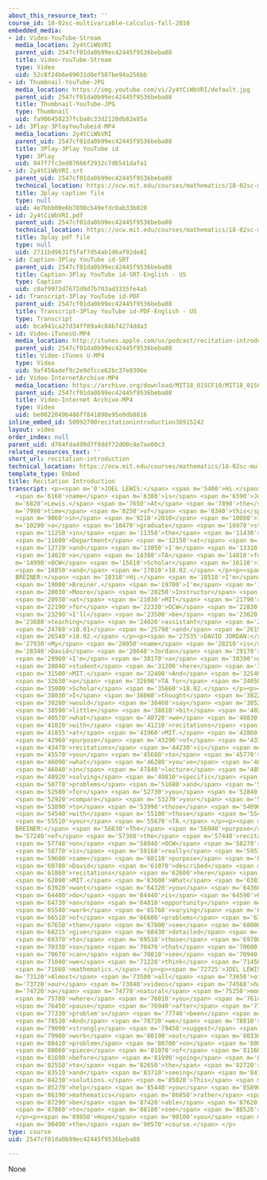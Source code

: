 ```yaml
---
about_this_resource_text: ''
course_id: 18-02sc-multivariable-calculus-fall-2010
embedded_media:
- id: Video-YouTube-Stream
  media_location: 2y4tCiWbVRI
  parent_uid: 2547cf01da0b99ec42445f9536beba08
  title: Video-YouTube-Stream
  type: Video
  uid: 52c8f24b6e89031d0ef587be94a256bb
- id: Thumbnail-YouTube-JPG
  media_location: https://img.youtube.com/vi/2y4tCiWbVRI/default.jpg
  parent_uid: 2547cf01da0b99ec42445f9536beba08
  title: Thumbnail-YouTube-JPG
  type: Thumbnail
  uid: fa906450237fcba8c33d2120db82e85a
- id: 3Play-3PlayYouTubeid-MP4
  media_location: 2y4tCiWbVRI
  parent_uid: 2547cf01da0b99ec42445f9536beba08
  title: 3Play-3Play YouTube id
  type: 3Play
  uid: 947f7fc3ed07666f2932c7d6541dafa1
- id: 2y4tCiWbVRI.srt
  parent_uid: 2547cf01da0b99ec42445f9536beba08
  technical_location: https://ocw.mit.edu/courses/mathematics/18-02sc-multivariable-calculus-fall-2010/syllabus/recitation-introduction/2y4tCiWbVRI.srt
  title: 3play caption file
  type: null
  uid: 4e7bbb00e6b7890cb49efdc0ab33b020
- id: 2y4tCiWbVRI.pdf
  parent_uid: 2547cf01da0b99ec42445f9536beba08
  technical_location: https://ocw.mit.edu/courses/mathematics/18-02sc-multivariable-calculus-fall-2010/syllabus/recitation-introduction/2y4tCiWbVRI.pdf
  title: 3play pdf file
  type: null
  uid: 2711bd9631f5faf7d54ab1d6af92de81
- id: Caption-3Play YouTube id-SRT
  parent_uid: 2547cf01da0b99ec42445f9536beba08
  title: Caption-3Play YouTube id-SRT-English - US
  type: Caption
  uid: c0af9973d7672d9d7b703ad3335fe4a5
- id: Transcript-3Play YouTube id-PDF
  parent_uid: 2547cf01da0b99ec42445f9536beba08
  title: Transcript-3Play YouTube id-PDF-English - US
  type: Transcript
  uid: bca941ca27d34ff09a4c84b74274dda3
- id: Video-iTunesU-MP4
  media_location: http://itunes.apple.com/us/podcast/recitation-introduction/id414308064?i=90318621
  parent_uid: 2547cf01da0b99ec42445f9536beba08
  title: Video-iTunes U-MP4
  type: Video
  uid: 9af456adef9c2e9dfcce62bc37e0306e
- id: Video-InternetArchive-MP4
  media_location: https://archive.org/download/MIT18_01SCF10/MIT18_01SCF10Rec_00_300k.mp4
  parent_uid: 2547cf01da0b99ec42445f9536beba08
  title: Video-Internet Archive-MP4
  type: Video
  uid: be0022049b486ff841890e95e0db8816
inline_embed_id: 50992700recitationintroduction36915242
layout: video
order_index: null
parent_uid: d764fda499d7f9ddf72d00c4e7ae00c3
related_resources_text: ''
short_url: recitation-introduction
technical_location: https://ocw.mit.edu/courses/mathematics/18-02sc-multivariable-calculus-fall-2010/syllabus/recitation-introduction
template_type: Embed
title: Recitation Introduction
transcript: <p><span m='0'>JOEL LEWIS:</span> <span m='5400'>Hi.</span> <span m='5940'>My</span>
  <span m='6160'>name</span> <span m='6380'>is</span> <span m='6590'>Joel</span> <span
  m='6820'>Lewis.</span> <span m='7650'>At</span> <span m='7890'>the</span> <span
  m='7990'>time</span> <span m='8250'>of</span> <span m='8340'>this</span> <span m='8580'>recording</span>
  <span m='9060'>in</span> <span m='9210'>2010</span> <span m='10080'>I'm</span> <span
  m='10290'>a</span> <span m='10470'>graduate</span> <span m='10970'>student</span>
  <span m='11250'>in</span> <span m='11350'>the</span> <span m='11430'>Math</span>
  <span m='11680'>Department</span> <span m='12150'>at</span> <span m='12260'>MIT,</span>
  <span m='12720'>and</span> <span m='13050'>I'm</span> <span m='13310'>also</span>
  <span m='14020'>a</span> <span m='14380'>TA</span> <span m='14810'>for</span> <span
  m='14990'>OCW</span> <span m='15610'>Scholar</span> <span m='16110'>18.01</span>
  <span m='16850'>and</span> <span m='17010'>18.02.</span> </p><p><span m='18040'>CHRISTINE
  BREINER:</span> <span m='18310'>Hi.</span> <span m='18510'>I'm</span> <span m='18620'>Christine</span>
  <span m='19000'>Breiner.</span> <span m='19700'>I'm</span> <span m='19970'>a</span>
  <span m='20030'>Moore</span> <span m='20250'>Instructor</span> <span m='20740'>here</span>
  <span m='20930'>at</span> <span m='21030'>MIT</span> <span m='21790'>and</span>
  <span m='22190'>for</span> <span m='22330'>OCW</span> <span m='22830'>Scholar,</span>
  <span m='23290'>I'll</span> <span m='23500'>be</span> <span m='23620'>a</span> <span
  m='23680'>teaching</span> <span m='24020'>assistant</span> <span m='24610'>for</span>
  <span m='24760'>18.01</span> <span m='25790'>and</span> <span m='26190'>for</span>
  <span m='26540'>18.02.</span> </p><p><span m='27535'>DAVID JORDAN:</span> <span
  m='27930'>My</span> <span m='28050'>name</span> <span m='28210'>is</span> <span
  m='28340'>David</span> <span m='28640'>Jordan</span> <span m='29170'>and</span>
  <span m='29960'>I'm</span> <span m='30170'>a</span> <span m='30390'>graduate</span>
  <span m='30840'>student</span> <span m='31200'>here</span> <span m='31370'>at</span>
  <span m='31500'>MIT.</span> <span m='32400'>And</span> <span m='32540'>I'm</span>
  <span m='32630'>a</span> <span m='32690'>TA for</span> <span m='34050'>OpenCourseWare</span>
  <span m='35000'>Scholar</span> <span m='35660'>18.02.</span> </p><p><span m='37910'>So</span>
  <span m='38030'>I</span> <span m='38060'>thought</span> <span m='38220'>I</span>
  <span m='38280'>would</span> <span m='38460'>say</span> <span m='38525'>a</span>
  <span m='38590'>little</span> <span m='38810'>bit</span> <span m='40280'>about</span>
  <span m='40570'>what</span> <span m='40720'>we</span> <span m='40830'>do</span>
  <span m='41020'>with</span> <span m='41210'>recitations</span> <span m='41750'>here</span>
  <span m='41855'>at</span> <span m='41960'>MIT.</span> <span m='42860'>So, the</span>
  <span m='42960'>purpose</span> <span m='43290'>of</span> <span m='43390'>the</span>
  <span m='43470'>recitations</span> <span m='44230'>is</span> <span m='45400'>for</span>
  <span m='45570'>you</span> <span m='45680'>to</span> <span m='45770'>apply</span>
  <span m='46090'>what</span> <span m='46280'>you've</span> <span m='46400'>learned</span>
  <span m='46840'>in</span> <span m='47840'>lecture</span> <span m='48510'>towards</span>
  <span m='48920'>solving</span> <span m='49810'>specific</span> <span m='50310'>concrete</span>
  <span m='50770'>problems</span> <span m='51680'>and</span> <span m='51900'>then</span>
  <span m='52580'>for</span> <span m='52730'>you</span> <span m='52840'>to</span>
  <span m='52920'>compare</span> <span m='53270'>your</span> <span m='53400'>solutions</span>
  <span m='53890'>to</span> <span m='53990'>those</span> <span m='54090'>problems</span>
  <span m='54540'>with</span> <span m='55100'>those</span> <span m='55420'>of</span>
  <span m='55510'>your</span> <span m='55670'>TA.</span> </p><p><span m='56470'>CHRISTINE
  BREINER:</span> <span m='56830'>The</span> <span m='56940'>purpose</span> <span
  m='57240'>of</span> <span m='57360'>the</span> <span m='57440'>recitations</span>
  <span m='57740'>on</span> <span m='58040'>OCW</span> <span m='58270'>Scholar</span>
  <span m='58770'>is</span> <span m='59160'>really</span> <span m='59510'>the</span>
  <span m='59600'>same</span> <span m='60110'>purpose</span> <span m='60660'>that</span>
  <span m='60780'>David</span> <span m='61070'>described</span> <span m='61465'>for</span>
  <span m='61860'>recitations</span> <span m='62600'>here</span> <span m='62720'>at</span>
  <span m='62890'>MIT.</span> <span m='63600'>What</span> <span m='63830'>we</span>
  <span m='63920'>want</span> <span m='64320'>you</span> <span m='64360'>to</span>
  <span m='64400'>do</span> <span m='64440'>is</span> <span m='64590'>have</span>
  <span m='64730'>an</span> <span m='64810'>opportunity</span> <span m='65400'>to</span>
  <span m='65540'>work</span> <span m='65760'>varying</span> <span m='66140'>levels</span>
  <span m='66510'>of</span> <span m='66600'>problems</span> <span m='67410'>and</span>
  <span m='67650'>then</span> <span m='67800'>see</span> <span m='68000'>us</span>
  <span m='68215'>give</span> <span m='68430'>detailed</span> <span m='68860'>solutions</span>
  <span m='69370'>to</span> <span m='69510'>those</span> <span m='69700'>problems</span>
  <span m='70330'>so</span> <span m='70470'>that</span> <span m='70600'>you</span>
  <span m='70670'>can</span> <span m='70810'>see</span> <span m='70940'>how</span>
  <span m='71040'>we</span> <span m='71220'>think</span> <span m='71450'>about</span>
  <span m='71660'>mathematics.</span> </p><p><span m='72725'>JOEL LEWIS:</span> <span
  m='73120'>Almost</span> <span m='73500'>all</span> <span m='73650'>of</span> <span
  m='73720'>our</span> <span m='73840'>videos</span> <span m='74560'>have</span> <span
  m='74720'>a</span> <span m='74770'>natural</span> <span m='75250'>moment</span>
  <span m='75780'>where</span> <span m='76010'>you</span> <span m='76140'>can</span>
  <span m='76450'>pause</span> <span m='76940'>after</span> <span m='77240'>the</span>
  <span m='77330'>problem's</span> <span m='77740'>been</span> <span m='77880'>stated.</span>
  <span m='78530'>And</span> <span m='78720'>we</span> <span m='78810'>really</span>
  <span m='79090'>strongly</span> <span m='79450'>suggest</span> <span m='79820'>you</span>
  <span m='79900'>work</span> <span m='80190'>out</span> <span m='80330'>the</span>
  <span m='80410'>problem</span> <span m='80700'>on</span> <span m='80810'>a</span>
  <span m='80860'>piece</span> <span m='81070'>of</span> <span m='81160'>paper</span>
  <span m='81690'>before</span> <span m='81990'>going</span> <span m='82280'>back</span>
  <span m='82550'>to</span> <span m='82650'>the</span> <span m='82720'>video</span>
  <span m='83510'>and</span> <span m='83710'>seeing</span> <span m='84120'>our</span>
  <span m='84230'>solutions.</span> <span m='85020'>This</span> <span m='85180'>will</span>
  <span m='85270'>help</span> <span m='85440'>you</span> <span m='85890'>do</span>
  <span m='86190'>mathematics</span> <span m='86850'>rather</span> <span m='87160'>than</span>
  <span m='87290'>be</span> <span m='87420'>able</span> <span m='87620'>just</span>
  <span m='87860'>to</span> <span m='88180'>see</span> <span m='88520'>mathematics.</span>
  </p><p><span m='89850'>Hope</span> <span m='90100'>you</span> <span m='90200'>enjoy</span>
  <span m='90490'>the</span> <span m='90570'>course.</span> </p>
type: course
uid: 2547cf01da0b99ec42445f9536beba08

---
```

None